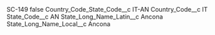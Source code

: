 <?xml version="1.0" encoding="UTF-8"?>
<CustomMetadata xmlns="http://soap.sforce.com/2006/04/metadata" xmlns:xsi="http://www.w3.org/2001/XMLSchema-instance" xmlns:xsd="http://www.w3.org/2001/XMLSchema">
    <label>SC-149</label>
    <protected>false</protected>
    <values>
        <field>Country_Code_State_Code__c</field>
        <value xsi:type="xsd:string">IT-AN</value>
    </values>
    <values>
        <field>Country_Code__c</field>
        <value xsi:type="xsd:string">IT</value>
    </values>
    <values>
        <field>State_Code__c</field>
        <value xsi:type="xsd:string">AN</value>
    </values>
    <values>
        <field>State_Long_Name_Latin__c</field>
        <value xsi:type="xsd:string">Ancona</value>
    </values>
    <values>
        <field>State_Long_Name_Local__c</field>
        <value xsi:type="xsd:string">Ancona</value>
    </values>
</CustomMetadata>
